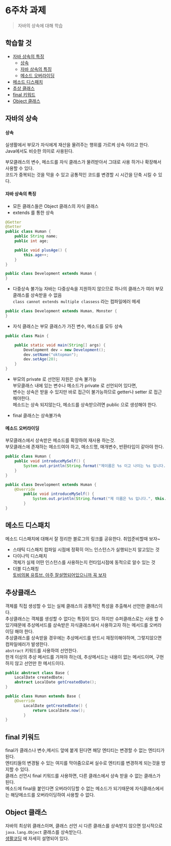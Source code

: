 # 6주차 과제
> 자바의 상속에 대해 학습

## 학습할 것
- [자바 상속의 특징](#자바-상속의-특징)
  - [상속](#상속)
  - [자바 상속의 특징](#자바-상속의-특징)
  - [메소드 오버라이딩](#메소드-오버라이)
- [메소드 디스패치](#메소드-디스패치)
- [추상 클래스](#추상-클래스)
- [final 키워드](#final-키워드)
- [Object 클래스](#object-클래스)

## 자바의 상속
#### 상속
실생활에서 부모가 자식에게 재산을 물려주는 행위를 가르켜 상속 이라고 한다.  
Java에서도 비슷한 의미로 사용된다.  

부모클래스의 변수, 메소드를 자식 클래스가 물려받아서 그대로 사용 하거나 확장해서 사용할 수 있다.    
코드가 중복되는 것을 막을 수 있고 공통적인 코드를 변경할 시 시간을 단축 시킬 수 있다.  

#### 자바 상속의 특징
- 모든 클래스들은 Object 클래스의 자식 클래스
- extends 를 통한 상속
```JAVA
@Getter
@Setter
public class Human {
    public String name;
    public int age;

    public void plusAge() {
        this.age++;
    }
}

public class Development extends Human {
}
```
- 다중상속 불가능
자바는 다중상속을 지원하지 않으므로 하나의 클래스가 여러 부모클래스를 상속받을 수 없음  
`class cannot extends multiple classess` 라는 컴파일에러 메세
```java
public class Development extends Human, Monster {
}
``` 
- 자식 클래스는 부모 클래스가 가진 변수, 메소드를 모두 상속
```java
public class Main {

    public static void main(String[] args) {
        Development dev = new Development();
        dev.setName("oktopman");
        dev.setAge(20);
    }
}
```
- 부모의 private 로 선언된 자원은 상속 불가능    
부모클래스 내에 있는 변수나 메소드가 private 로 선언되어 있다면,  
변수는 상속은 받을 수 있지만 바로 접근이 불가능하므로 getter나 setter 로 접근해야한다.  
메소드는 상속 되지않는다, 메소드를 상속받으려면 public 으로 생성해야 한다.

- final 클래스는 상속불가속

#### 메소드 오버라이딩
부모클래스에서 상속받은 메소드를 확장하여 재사용 하는것.  
부모클래스에 존재하는 메소드여야 하고, 메소드명, 매개변수, 반환타입이 같아야 한다.  
  
```java
public class Human {
    public void introduceMySelf() {
        System.out.println(String.format("제이름은 %s 이고 나이는 %s 입니다.", this.name, this.age));
    }
}

public class Development extends Human {
    @Override
        public void introduceMySelf() {
            System.out.println(String.format("제 이름은 %s 입니다.", this.name));
        }
}
```

## 메소드 디스패치
메소드 디스패치에 대해서 잘 정리한 블로그의 링크를 공유한다. 취업준비할때 보자~
- 스태틱 디스패치
컴파일 시점에 정확히 어느 인스턴스가 실행되는지 알고있는 것  
- 다이나믹 디스패치  
객체가 실제 어떤 인스턴스를 사용하는지 런타임시점에 동적으로 알수 있는 것
- 더블 디스패칭  
[토비의봄 유튜브. 아주 잘설명되어있으니까 꼭 보자](https://www.youtube.com/watch?v=s-tXAHub6vg&t=294s)

## 추상클래스
객체를 직접 생성할 수 있는 실체 클래스의 공통적인 특성을 추출해서 선언한 클래스이다.  
추상클래스는 객체를 생성할 수 없다는 특징이 있다. 하지만 슈퍼클래스로는 사용 할 수 있기때문에 추상메서드를 상속받은 자식클래스에서 사용하고자 하는 메서드를 오버라이딩 해야 한다.  
추상클래스를 상속받을 경우에는 추상메서드를 반드시 재정의해야하며, 그렇지않으면 컴파일에러가 발생한다.      
`abstract` 키워드를 사용하여 선언한다.  
한개 이상의 추상 메서드를 가져야 하는데, 추상메서드는 내용이 없는 메서드이며, 구현하지 않고 선언만 한 메서드이다.
```java
public abstract class Base {
    LocalDate createdDate;
    abstract LocalDate getCreatedDate();
}

public class Human extends Base {
    @Override
        LocalDate getCreatedDate() {
            return LocalDate.now();
        }
}
```  
## final 키워드
final가 클래스나 변수,메서드 앞에 붙게 된다면 해당 엔티티는 변경할 수 없는 엔티티가 된다.  
엔티티들의 변경될 수 있는 여지를 막아줌으로써 실수로 엔티티를 변경하게 되는것을 방지할 수 있다.  
클래스 선언시 final 키워드를 사용하면, 다른 클래스에서 상속 받을 수 없는 클래스가 된다.  
메소드에 final을 붙인다면 오버라이딩할 수 없는 메소드가 되기때문에 자식클래스에서는 해당메소드를 오버라이딩하여 사용할 수 없다.   

## Object 클래스
자바의 최상위 클래스이며, 클래스 선언 시 다른 클래스를 상속받지 않으면 암시적으로 `java.lang.Object` 클래스를 상속받는다.  
[생활코딩](https://opentutorials.org/course/1223/6241) 에 자세히 설명되어 있다. 
